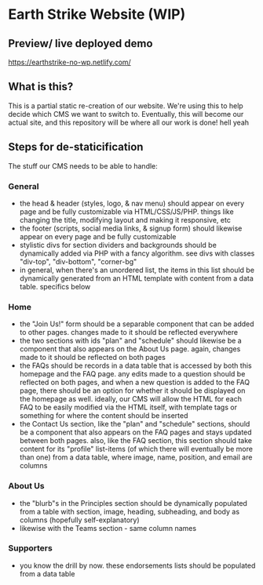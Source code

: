 # Earth Strike Website (WIP)

## Preview/ live deployed demo

https://earthstrike-no-wp.netlify.com/


## What is this?

This is a partial static re-creation of our website. We're using this to help decide which CMS we want to switch to. Eventually, this will become our actual site, and this repository will be where all our work is done! hell yeah

## Steps for de-staticification

The stuff our CMS needs to be able to handle:

### General

- the head & header (styles, logo, & nav menu) should appear on every page and be fully customizable via HTML/CSS/JS/PHP. things like changing the title, modifying layout and making it responsive, etc
- the footer (scripts, social media links, & signup form) should likewise appear on every page and be fully customizable
- stylistic divs for section dividers and backgrounds should be dynamically added via PHP with a fancy algorithm. see divs with classes "div-top", "div-bottom", "corner-bg"
- in general, when there's an unordered list, the items in this list should be dynamically generated from an HTML template with content from a data table. specifics below

### Home

- the "Join Us!" form should be a separable component that can be added to other pages. changes made to it should be reflected everywhere
- the two sections with ids "plan" and "schedule" should likewise be a component that also appears on the About Us page. again, changes made to it should be reflected on both pages
- the FAQs should be records in a data table that is accessed by both this homepage and the FAQ page. any edits made to a question should be reflected on both pages, and when a new question is added to the FAQ page, there should be an option for whether it should be displayed on the homepage as well. ideally, our CMS will allow the HTML for each FAQ to be easily modified via the HTML itself, with template tags or something for where the content should be inserted
- the Contact Us section, like the "plan" and "schedule" sections, should be a component that also appears on the FAQ pages and stays updated between both pages. also, like the FAQ section, this section should take content for its "profile" list-items (of which there will eventually be more than one) from a data table, where image, name, position, and email are columns

### About Us

- the "blurb"s in the Principles section should be dynamically populated from a table with section, image, heading, subheading, and body as columns (hopefully self-explanatory)
- likewise with the Teams section - same column names

### Supporters

- you know the drill by now. these endorsements lists should be populated from a data table
